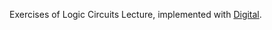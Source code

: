 Exercises of Logic Circuits Lecture, implemented with [Digital](https://github.com/hneemann/Digital).